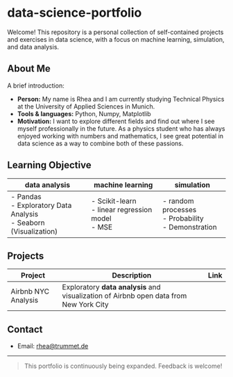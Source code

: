 # data-science-portfolio

Welcome!
This repository is a personal collection of self-contained projects and exercises in data science, with a focus on machine learning, simulation, and data analysis. 

## About Me

A brief introduction: 
- **Person:** My name is Rhea and I am currently studying Technical Physics at the University of Applied Sciences in Munich. <br>
- **Tools & languages:** Python, Numpy, Matplotlib<br>
- **Motivation:** I want to explore different fields and find out where I see myself professionally in the future. As a physics student who has always enjoyed working with numbers and mathematics, I see great potential in data science as a way to combine both of these passions.


## Learning Objective

| data analysis | machine learning | simulation |
|---------------|------------------|------------|
| - Pandas <br> - Exploratory Data Analysis <br> - Seaborn (Visualization)| - Scikit-learn <br>- linear regression model <br>- MSE<br>| - random processes<br>- Probability<br>- Demonstration|

## Projects

|Project | Description | Link| 
|--------|-------------|-----|
|Airbnb NYC Analysis|  Exploratory **data analysis** and visualization of Airbnb open data from New York City | |

<!--|Titanic Passengers Analysis| **Analyse data** to find patterns that influenced whether a person survived | |
|California Housing | Predict house prices by **machine learning** with assessment of the results| |
|Flower Classification | **Machine learning** classification of iris flowers | |
|Monte Carlo Simulation | Monte Carlo **simulation** project using Python | |-->

## Contact 

- Email: rhea@trummet.de

---

> This portfolio is continuously being expanded. Feedback is welcome!
